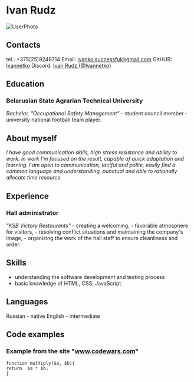 # **Ivan Rudz**
![UserPhoto](https://avatars.githubusercontent.com/u/96049190?s=400&u=096b90fda6cf37f30607448b37317be578ce6b27&v=4)

## __Contacts__ ##
tel.: +375(25)9248714
Email: <ivanko.successful@gmail.com>
GitHUB: [Ivannetko](https://github.com/Ivannetko)
Discord: [Ivan Rudz (@Ivannetko)](https://discordapp.com/users/408738362179059713/)

## __Education__ ##
### __Belarusian State Agrarian Technical University__ ###
_Bachelor, "Occupational Safety Management"_
    - student council member
    - university national football team player\.

## __About myself__ ##
_I have good communication skills, high stress resistance and ability to work. In work I'm focused on the result, capable of quick adaptation and learning. I am open to communication,  tactful and polite, easily find a common language and understanding, punctual and able to rationally allocate time resource._

## __Experience__ ##
### __Hall administrator__ ###
_"KSB Victory Restaurants"_
    - creating a welcoming, 
    - favorable atmosphere for visitors, 
    - resolving conflict situations and maintaining the company's image, 
    - organizing the work of the hall staff to ensure cleanliness and order.
## __Skills__ ##
* understanding the software development and testing process
* basic knowledge of HTML, CSS, JavaScript\. 

## __Languages__ ##
Russian - native
English - intermediate

## __Code examples__ ##
### Example from the site "www.codewars.com"
```
function multiply($a, $b){
return  $a * $b;
}
```